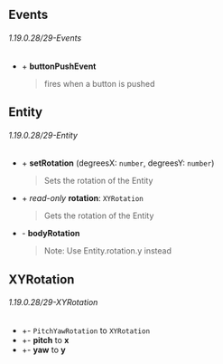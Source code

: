 ## Events
###### 1.19.0.28/29-Events
- \+ **buttonPushEvent**
  > fires when a button is pushed


## Entity
###### 1.19.0.28/29-Entity
- \+ **setRotation** (degreesX: `number`, degreesY: `number`)
  > Sets the rotation of the Entity
- \+ *read-only* **rotation**: `XYRotation`
  > Gets the rotation of the Entity
- \- **bodyRotation**
  > Note: Use Entity.rotation.y instead


## XYRotation
###### 1.19.0.28/29-XYRotation
- +- `PitchYawRotation` to `XYRotation`
- +- **pitch** to **x**
- +- **yaw** to **y**
 


